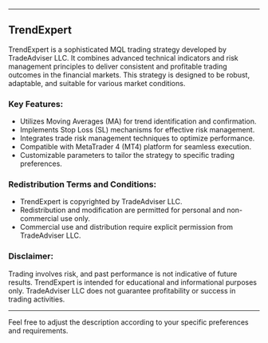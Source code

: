 
---

## TrendExpert

 TrendExpert is a sophisticated MQL trading strategy developed by TradeAdviser LLC. It combines advanced technical indicators and risk management principles to deliver consistent and profitable trading outcomes in the financial markets. This strategy is designed to be robust, adaptable, and suitable for various market conditions.

### Key Features:
- Utilizes Moving Averages (MA) for trend identification and confirmation.
- Implements Stop Loss (SL) mechanisms for effective risk management.
- Integrates trade risk management techniques to optimize performance.
- Compatible with MetaTrader 4 (MT4) platform for seamless execution.
- Customizable parameters to tailor the strategy to specific trading preferences.

### Redistribution Terms and Conditions:
- TrendExpert is copyrighted by TradeAdviser LLC.
- Redistribution and modification are permitted for personal and non-commercial use only.
- Commercial use and distribution require explicit permission from TradeAdviser LLC.

### Disclaimer:
Trading involves risk, and past performance is not indicative of future results. TrendExpert is intended for educational and informational purposes only. TradeAdviser LLC does not guarantee profitability or success in trading activities.

---

Feel free to adjust the description according to your specific preferences and requirements.
